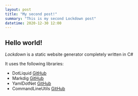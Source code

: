 ```yaml
---
layout: post
title: "My second post!"
summary: "This is my second Lockdown post"
datetime: 2020-12-30 12:00
---
```


## Hello world!

*Lockdown* is a static website generator completely written in C#  

It uses the following libraries:  

 - DotLiquid [GitHub](https://github.com/dotliquid/dotliquid)
 - Markdig [GitHub](https://github.com/lunet-io/markdig)  
 - YamlDotNet [GitHub](https://github.com/aaubry/YamlDotNet)  
 - CommandLineUtils [GitHub](https://github.com/natemcmaster/CommandLineUtils)
